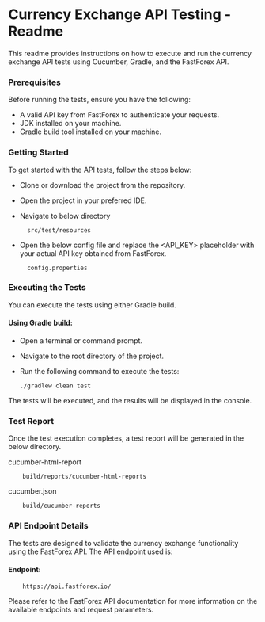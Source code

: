 # Currency Exchange API Testing - Readme

This readme provides instructions on how to execute and run the currency exchange API tests using Cucumber, Gradle, and the FastForex API.

### Prerequisites

Before running the tests, ensure you have the following:

* A valid API key from FastForex to authenticate your requests.
* JDK installed on your machine. 
* Gradle build tool installed on your machine.


### Getting Started

To get started with the API tests, follow the steps below:

* Clone or download the project from the repository.
* Open the project in your preferred IDE.
* Navigate to below directory

    
        src/test/resources

* Open the below config file and replace the <API_KEY> placeholder with your actual API key obtained from FastForex.


        config.properties

### Executing the Tests

You can execute the tests using either Gradle build.

#### Using Gradle build:

* Open a terminal or command prompt.
* Navigate to the root directory of the project.
* Run the following command to execute the tests:



      ./gradlew clean test

The tests will be executed, and the results will be displayed in the console.



### Test Report

Once the test execution completes, a test report will be generated in the below directory. 

cucumber-html-report
    
        build/reports/cucumber-html-reports

cucumber.json
    
        build/cucumber-reports


### API Endpoint Details

The tests are designed to validate the currency exchange functionality using the FastForex API. The API endpoint used is:

#### Endpoint:

        https://api.fastforex.io/

Please refer to the FastForex API documentation for more information on the available endpoints and request parameters.






